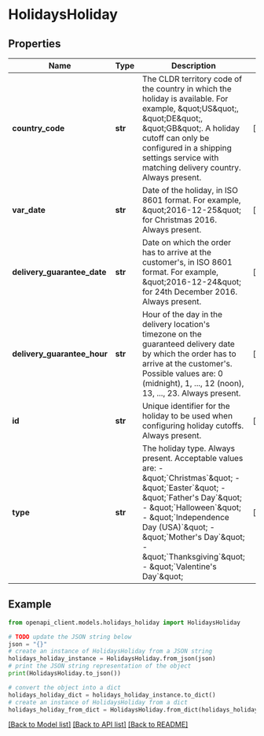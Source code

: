 # HolidaysHoliday


## Properties

Name | Type | Description | Notes
------------ | ------------- | ------------- | -------------
**country_code** | **str** | The CLDR territory code of the country in which the holiday is available. For example, \&quot;US\&quot;, \&quot;DE\&quot;, \&quot;GB\&quot;. A holiday cutoff can only be configured in a shipping settings service with matching delivery country. Always present. | [optional] 
**var_date** | **str** | Date of the holiday, in ISO 8601 format. For example, \&quot;2016-12-25\&quot; for Christmas 2016. Always present. | [optional] 
**delivery_guarantee_date** | **str** | Date on which the order has to arrive at the customer&#39;s, in ISO 8601 format. For example, \&quot;2016-12-24\&quot; for 24th December 2016. Always present. | [optional] 
**delivery_guarantee_hour** | **str** | Hour of the day in the delivery location&#39;s timezone on the guaranteed delivery date by which the order has to arrive at the customer&#39;s. Possible values are: 0 (midnight), 1, ..., 12 (noon), 13, ..., 23. Always present. | [optional] 
**id** | **str** | Unique identifier for the holiday to be used when configuring holiday cutoffs. Always present. | [optional] 
**type** | **str** | The holiday type. Always present. Acceptable values are: - \&quot;&#x60;Christmas&#x60;\&quot; - \&quot;&#x60;Easter&#x60;\&quot; - \&quot;&#x60;Father&#39;s Day&#x60;\&quot; - \&quot;&#x60;Halloween&#x60;\&quot; - \&quot;&#x60;Independence Day (USA)&#x60;\&quot; - \&quot;&#x60;Mother&#39;s Day&#x60;\&quot; - \&quot;&#x60;Thanksgiving&#x60;\&quot; - \&quot;&#x60;Valentine&#39;s Day&#x60;\&quot;  | [optional] 

## Example

```python
from openapi_client.models.holidays_holiday import HolidaysHoliday

# TODO update the JSON string below
json = "{}"
# create an instance of HolidaysHoliday from a JSON string
holidays_holiday_instance = HolidaysHoliday.from_json(json)
# print the JSON string representation of the object
print(HolidaysHoliday.to_json())

# convert the object into a dict
holidays_holiday_dict = holidays_holiday_instance.to_dict()
# create an instance of HolidaysHoliday from a dict
holidays_holiday_from_dict = HolidaysHoliday.from_dict(holidays_holiday_dict)
```
[[Back to Model list]](../README.md#documentation-for-models) [[Back to API list]](../README.md#documentation-for-api-endpoints) [[Back to README]](../README.md)


